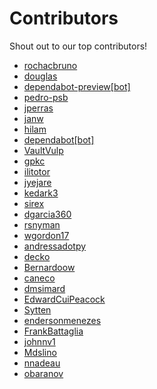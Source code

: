 # Contributors

Shout out to our top contributors!

- [rochacbruno](https://api.github.com/users/rochacbruno)
- [douglas](https://api.github.com/users/douglas)
- [dependabot-preview[bot]](https://api.github.com/users/dependabot-preview%5Bbot%5D)
- [pedro-psb](https://api.github.com/users/pedro-psb)
- [jperras](https://api.github.com/users/jperras)
- [janw](https://api.github.com/users/janw)
- [hilam](https://api.github.com/users/hilam)
- [dependabot[bot]](https://api.github.com/users/dependabot%5Bbot%5D)
- [VaultVulp](https://api.github.com/users/VaultVulp)
- [gpkc](https://api.github.com/users/gpkc)
- [ilitotor](https://api.github.com/users/ilitotor)
- [jyejare](https://api.github.com/users/jyejare)
- [kedark3](https://api.github.com/users/kedark3)
- [sirex](https://api.github.com/users/sirex)
- [dgarcia360](https://api.github.com/users/dgarcia360)
- [rsnyman](https://api.github.com/users/rsnyman)
- [wgordon17](https://api.github.com/users/wgordon17)
- [andressadotpy](https://api.github.com/users/andressadotpy)
- [decko](https://api.github.com/users/decko)
- [Bernardoow](https://api.github.com/users/Bernardoow)
- [caneco](https://api.github.com/users/caneco)
- [dmsimard](https://api.github.com/users/dmsimard)
- [EdwardCuiPeacock](https://api.github.com/users/EdwardCuiPeacock)
- [Sytten](https://api.github.com/users/Sytten)
- [endersonmenezes](https://api.github.com/users/endersonmenezes)
- [FrankBattaglia](https://api.github.com/users/FrankBattaglia)
- [johnnv1](https://api.github.com/users/johnnv1)
- [Mdslino](https://api.github.com/users/Mdslino)
- [nnadeau](https://api.github.com/users/nnadeau)
- [obaranov](https://api.github.com/users/obaranov)
